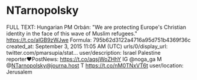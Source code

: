 # NTarnopolsky

FULL TEXT: Hungarian PM Orbán: "We are protecting Europe's Christian identity in the face of this wave of Muslim refugees." https://t.co/alGB9zWJwe
Formula: 795b62d3122a4716a95d751b4369f36c
created_at: September 3, 2015 11:05 AM (UTC)
urls/0/display_url: twitter.com/pmarsupia/stat…
user/description: Israel Palestine reporter♥️PostNews: https://t.co/aqsjWoZHhY IG @noga_ga M @NTarnopolsky@journa.host T https://t.co/nM0TNxVT6t
user/location: Jerusalem